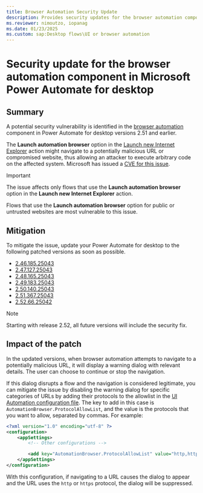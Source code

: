 ```yaml
---
title: Browser Automation Security Update
description: Provides security updates for the browser automation component in Microsoft Power Automate for desktop.
ms.reviewer: nimoutzo, iopanag
ms.date: 01/23/2025
ms.custom: sap:Desktop flows\UI or browser automation
---
```

# Security update for the browser automation component in Microsoft Power Automate for desktop

## Summary

A potential security vulnerability is identified in the [browser automation](/power-automate/desktop-flows/actions-reference/webautomation) component in Power Automate for desktop versions 2.51 and earlier.

The **Launch automation browser** option in the [Launch new Internet Explorer](/power-automate/desktop-flows/actions-reference/webautomation#launchinternetexplorerbase) action might navigate to a potentially malicious URL or compromised website, thus allowing an attacker to execute arbitrary code on the affected system. Microsoft has issued a [CVE for this issue](https://msrc.microsoft.com/update-guide/advisory/CVE-2025-21187).

> [!IMPORTANT]
> The issue affects only flows that use the **Launch automation browser** option in the **Launch new Internet Explorer** action.
>
> Flows that use the **Launch automation browser** option for public or untrusted websites are most vulnerable to this issue.

## Mitigation

To mitigate the issue, update your Power Automate for desktop to the following patched versions as soon as possible.

- [2.46.185.25043](https://go.microsoft.com/fwlink/?linkid=2300767)
- [2.47.127.25043](https://go.microsoft.com/fwlink/?linkid=2300573)
- [2.48.165.25043](https://go.microsoft.com/fwlink/?linkid=2300574)
- [2.49.183.25043](https://go.microsoft.com/fwlink/?linkid=2300662)
- [2.50.140.25043](https://go.microsoft.com/fwlink/?linkid=2300768)
- [2.51.367.25043](https://go.microsoft.com/fwlink/?linkid=2300789)
- [2.52.66.25042](https://go.microsoft.com/fwlink/?linkid=2304734)

> [!NOTE]
> Starting with release 2.52, all future versions will include the security fix.

## Impact of the patch

In the updated versions, when browser automation attempts to navigate to a potentially malicious URL, it will display a warning dialog with relevant details. The user can choose to continue or stop the navigation.

If this dialog disrupts a flow and the navigation is considered legitimate, you can mitigate the issue by disabling the warning dialog for specific categories of URLs by adding their protocols to the allowlist in the [UI Automation configuration file](desktop-application-crashes-ui-automation.md#how-to-create-the-configuration-file). The key to add in this case is `AutomationBrowser.ProtocolAllowList`, and the value is the protocols that you want to allow, separated by commas. For example:

```xml
<?xml version="1.0" encoding="utf-8" ?>
<configuration>
    <appSettings>
        <!-- Other configurations -->

        <add key="AutomationBrowser.ProtocolAllowList" value="http,https" />
    </appSettings>
</configuration>
```

With this configuration, if navigating to a URL causes the dialog to appear and the URL uses the `http` or `https` protocol, the dialog will be suppressed.
